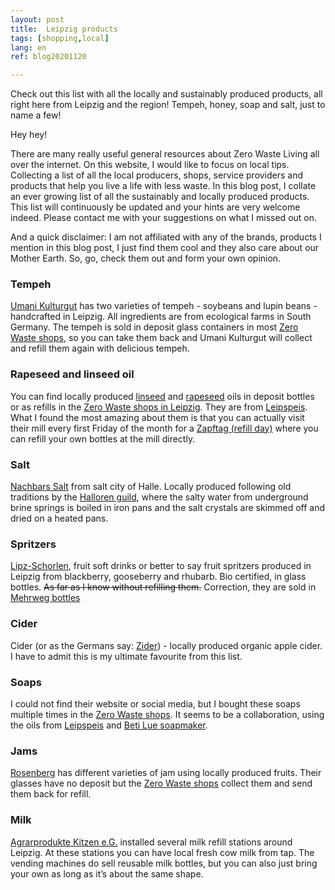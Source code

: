 ```yaml
---
layout: post
title:  Leipzig products
tags: [shopping,local]
lang: en
ref: blog20201120

---
```

Check out this list with all the locally and sustainably produced products, all right here from Leipzig and the region! Tempeh, honey, soap and salt, just to name a few!

Hey hey!

There are many really useful general resources about Zero Waste Living all over the internet. On this website, I would like to focus on local tips. Collecting a list of all the local producers, shops, service providers and products that help you live a life with less waste. In this blog post, I collate an ever growing list of all the sustainably and locally produced products. This list will continuously be updated and your hints are very welcome indeed. Please contact me with your suggestions on what I missed out on.

And a quick disclaimer: I am not affiliated with any of the brands, products I mention in this blog post, I just find them cool and they also care about our Mother Earth. So, go, check them out and form your own opinion.


### Tempeh

[Umani Kulturgut](https://www.umanikulturgut.de/) has two varieties of tempeh - soybeans and lupin beans - handcrafted in Leipzig.
All ingredients are from ecological farms in South Germany. The tempeh is sold in deposit glass containers in most [Zero Waste shops](/en/package-free-shopping-in-Leipzig), so you can take them back and Umani Kulturgut will collect and refill them again with delicious tempeh.

### Rapeseed and linseed oil

You can find locally produced [linseed](https://leipspeis.de/portfolio_page/leinoel/) and [rapeseed]( https://leipspeis.de/portfolio_page/rapsoel/) oils in deposit bottles or as refills in the [Zero Waste shops in Leipzig](/en/package-free-shopping-in-Leipzig). They are from [Leipspeis](https://leipspeis.de/produkte/). What I found the most amazing about them is that you can actually visit their mill every first Friday of the month for a [Zapftag (refill day)](https://leipspeis.de/event/offene-oelmuehle-zapftag-27/) where you can refill your own bottles at the mill directly. 

### Salt

[Nachbars Salt](https://leipspeis.de/portfolio_page/nachbars-salz/) from salt city of Halle. 
Locally produced following old traditions by the [Halloren guild](https://fotoeins.com/2018/01/22/halle-saale-halloren-saltmaking-history/), where the salty water from underground brine springs is boiled in iron pans and the salt crystals are skimmed off and dried on a heated pans.

### Spritzers

[Lipz-Schorlen](https://www.egenberger-lebensmittel.de/unser-sortiment/), fruit soft drinks or better to say fruit spritzers produced in Leipzig from blackberry, gooseberry and rhubarb. Bio certified, in glass bottles. ~~As far as I know without refilling them.~~  Correction, they are sold in [Mehrweg bottles](https://zerowastelivinginleipzig.de/en/einweg-vs-mehrweg/)

### Cider

Cider (or as the Germans say: [Zider](https://www.egenberger-lebensmittel.de/unser-sortiment/)) - locally produced organic apple cider. I have to admit this is my ultimate favourite from this list. 

### Soaps

I could not find their website or social media, but I bought these soaps multiple times in the [Zero Waste shops](/en/package-free-shopping-in-Leipzig). It seems to be a collaboration, using the oils from [Leipspeis](https://leipspeis.de) and [Beti Lue soapmaker]( https://salbenmanufaktur.de/).

### Jams

[Rosenberg](https://rosenberg-delikatessen.de/) has different varieties of jam using locally produced fruits. Their glasses have no deposit but the [Zero Waste shops](/en/package-free-shopping-in-Leipzig) collect them and send them back for refill.

### Milk

[Agrarprodukte Kitzen e.G.](https://agrarprodukte-kitzen.de/milchautomat/?fbclid=IwAR3yNPRDRbPU6Fm-HkM_aKdZSlA9yshoem5eG0vXFphuczmfNAWtGs51EbE) installed several milk refill stations around Leipzig. At these stations you can have local fresh cow milk from tap. The vending machines do sell reusable milk bottles, but you can also just bring your own as long as it’s about the same shape. 